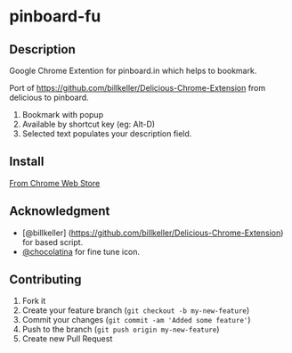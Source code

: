 # pinboard-fu

## Description

Google Chrome Extention for pinboard.in which helps to bookmark.

Port of https://github.com/billkeller/Delicious-Chrome-Extension from delicious to pinboard.

1. Bookmark with popup
1. Available by shortcut key (eg: Alt-D)
1. Selected text populates your description field.

## Install

[From Chrome Web Store](https://chrome.google.com/webstore/detail/ggaonngfgojmeifboajphnhkkhgfefpb)

## Acknowledgment

* [@billkeller] (https://github.com/billkeller/Delicious-Chrome-Extension) for based script.
* [@chocolatina](http://github.com/chocolatina) for fine tune icon.

## Contributing

1. Fork it
2. Create your feature branch (`git checkout -b my-new-feature`)
3. Commit your changes (`git commit -am 'Added some feature'`)
4. Push to the branch (`git push origin my-new-feature`)
5. Create new Pull Request
